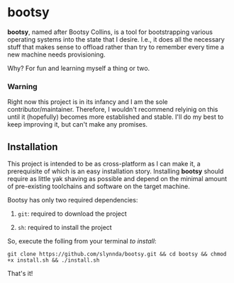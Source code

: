 # bootsy

__bootsy__, named after Bootsy Collins, is a tool for bootstrapping various operating systems into the state that I desire. I.e., it does all the necessary stuff that makes sense to offload rather than try to remember every time a new machine needs provisioning. 

Why? For fun and learning myself a thing or two.

### Warning

Right now this project is in its infancy and I am the sole contributor/maintainer. Therefore, I wouldn't recommend relyinig on this until it (hopefully) becomes more established and stable. I'll do my best to keep improving it, but can't make any promises.

## Installation

This project is intended to be as cross-platform as I can make it, a prerequisite of which is an easy installation story. Installing __bootsy__ should require as little yak shaving as possible and depend on the minimal amount of pre-existing toolchains and software on the target machine.

Bootsy has only two required dependencies:

  1) `git`: required to download the project

  2) `sh`: required to install the project
  
So, execute the folling from your terminal _to install_:

```
git clone https://github.com/slynnda/bootsy.git && cd bootsy && chmod +x install.sh && ./install.sh

```
That's it!